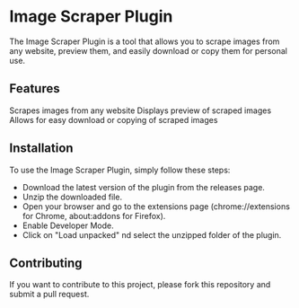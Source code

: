 # Image Scraper Plugin
The Image Scraper Plugin is a tool that allows you to scrape images from any website, preview them, and easily download or copy them for personal use.


## Features
Scrapes images from any website
Displays preview of scraped images
Allows for easy download or copying of scraped images


## Installation
To use the Image Scraper Plugin, simply follow these steps:
- Download the latest version of the plugin from the releases page.
- Unzip the downloaded file.
- Open your browser and go to the extensions page (chrome://extensions for Chrome, about:addons for Firefox).
- Enable Developer Mode.
- Click on "Load unpacked" nd select the unzipped folder of the plugin.


## Contributing
If you want to contribute to this project, please fork this repository and submit a pull request.
